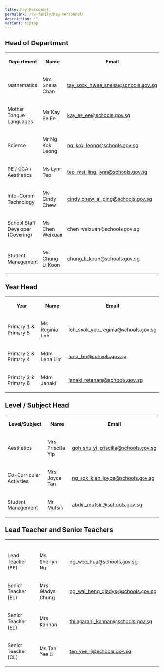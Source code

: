 ```yaml
---
title: Key Personnel
permalink: /rv-family/Key-Personnel/
description: ""
variant: tiptap
---
```

<h2>Head of Department</h2><table><tbody><tr><th rowspan="1" colspan="1"><p>Department</p></th><th rowspan="1" colspan="1"><p>Name</p></th><th rowspan="1" colspan="1"><p>Email</p></th></tr><tr><td rowspan="1" colspan="1"><p>Mathematics</p></td><td rowspan="1" colspan="1"><p>Mrs Sheila Chan</p></td><td rowspan="1" colspan="1"><p><a href="mailto:tay_sock_hwee_sheila@schools.gov.sg" rel="noopener noreferrer nofollow" target="_blank">tay_sock_hwee_sheila@schools.gov.sg</a></p></td></tr><tr><td rowspan="1" colspan="1"><p>Mother Tongue Languages</p></td><td rowspan="1" colspan="1"><p>Ms Kay Ee Ee</p></td><td rowspan="1" colspan="1"><p><a href="mailto:kay_ee_ee@schools.gov.sg" rel="noopener noreferrer nofollow" target="_blank">kay_ee_ee@schools.gov.sg</a></p></td></tr><tr><td rowspan="1" colspan="1"><p>Science</p></td><td rowspan="1" colspan="1"><p>Mr Ng Kok Leong</p></td><td rowspan="1" colspan="1"><p><a href="mailto:ng_kok_leong@schools.gov.sg" rel="noopener noreferrer nofollow" target="_blank">ng_kok_leong@schools.gov.sg</a></p></td></tr><tr><td rowspan="1" colspan="1"><p>PE / CCA / Aesthetics</p></td><td rowspan="1" colspan="1"><p>Ms Lynn Teo</p></td><td rowspan="1" colspan="1"><p><a href="mailto:teo_mei_ling_lynn@schools.gov.sg" rel="noopener noreferrer nofollow" target="_blank">teo_mei_ling_lynn@schools.gov.sg</a></p></td></tr><tr><td rowspan="1" colspan="1"><p>Info-Comm Technology</p></td><td rowspan="1" colspan="1"><p>Ms Cindy Chew</p></td><td rowspan="1" colspan="1"><p><a href="mailto:cindy_chew_ai_ping@schools.gov.sg" rel="noopener noreferrer nofollow" target="_blank">cindy_chew_ai_ping@schools.gov.sg</a></p></td></tr><tr><td rowspan="1" colspan="1"><p>School Staff Developer (Covering)</p></td><td rowspan="1" colspan="1"><p>Ms Chen Weixuan</p></td><td rowspan="1" colspan="1"><p><a href="mailto:chen_weixuan@schools.gov.sg" rel="noopener noreferrer nofollow" target="_blank">chen_weixuan@schools.gov.sg</a></p></td></tr><tr><td rowspan="1" colspan="1"><p>Student Management</p></td><td rowspan="1" colspan="1"><p>Ms Chung Li Koon</p></td><td rowspan="1" colspan="1"><p><a href="mailto:chung_li_koon@schools.gov.sg" rel="noopener noreferrer nofollow" target="_blank">chung_li_koon@schools.gov.sg</a></p></td></tr></tbody></table><h2>Year Head</h2><table><tbody><tr><th rowspan="1" colspan="1"><p>Year</p></th><th rowspan="1" colspan="1"><p>Name</p></th><th rowspan="1" colspan="1"><p>Email</p></th></tr><tr><td rowspan="1" colspan="1"><p>Primary 1 &amp; Primary 5</p></td><td rowspan="1" colspan="1"><p>Ms Reginia Loh</p></td><td rowspan="1" colspan="1"><p><a href="mailto:loh_sook_yee_reginia@schools.gov.sg" rel="noopener noreferrer nofollow" target="_blank">loh_sook_yee_reginia@schools.gov.sg</a></p></td></tr><tr><td rowspan="1" colspan="1"><p>Primary 2 &amp; Primary 4</p></td><td rowspan="1" colspan="1"><p>Mdm Lena Lim</p></td><td rowspan="1" colspan="1"><p><a href="mailto:lena_lim@schools.gov.sg" rel="noopener noreferrer nofollow" target="_blank">lena_lim@schools.gov.sg</a></p></td></tr><tr><td rowspan="1" colspan="1"><p>Primary 3 &amp; Primary 6</p></td><td rowspan="1" colspan="1"><p>Mdm Janaki</p></td><td rowspan="1" colspan="1"><p><a href="mailto:janaki_retanam@schools.gov.sg" rel="noopener noreferrer nofollow" target="_blank">janaki_retanam@schools.gov.sg</a></p></td></tr></tbody></table><h2>Level / Subject Head</h2><table><tbody><tr><th rowspan="1" colspan="1"><p>Level/Subject</p></th><th rowspan="1" colspan="1"><p>Name</p></th><th rowspan="1" colspan="1"><p>Email</p></th></tr><tr><td rowspan="1" colspan="1"><p>Aesthetics</p></td><td rowspan="1" colspan="1"><p>Mrs Priscilla Yip</p></td><td rowspan="1" colspan="1"><p><a href="mailto:goh_shu_yi_priscilla@schools.gov.sg" rel="noopener noreferrer nofollow" target="_blank">goh_shu_yi_priscilla@schools.gov.sg</a></p></td></tr><tr><td rowspan="1" colspan="1"><p>Co-Curricular Activities</p></td><td rowspan="1" colspan="1"><p>Mrs Joyce Tan</p></td><td rowspan="1" colspan="1"><p><a href="mailto:ng_sok_kian_joyce@schools.gov.sg" rel="noopener noreferrer nofollow" target="_blank">ng_sok_kian_joyce@schools.gov.sg</a></p></td></tr><tr><td rowspan="1" colspan="1"><p>Student Management</p></td><td rowspan="1" colspan="1"><p>Mr Mufsin</p></td><td rowspan="1" colspan="1"><p><a href="mailto:abdul_mufsin@schools.gov.sg" rel="noopener noreferrer nofollow" target="_blank">abdul_mufsin@schools.gov.sg</a></p></td></tr></tbody></table><h2>Lead Teacher and Senior Teachers</h2><table><tbody><tr><th rowspan="1" colspan="1"><p></p></th><th rowspan="1" colspan="1"><p></p></th><th rowspan="1" colspan="1"><p></p></th></tr><tr><td rowspan="1" colspan="1"><p>Lead Teacher (PE)</p></td><td rowspan="1" colspan="1"><p>Ms Sherlyn Ng</p></td><td rowspan="1" colspan="1"><p><a href="mailto:ng_wee_hua@schools.gov.sg" rel="noopener noreferrer nofollow" target="_blank">ng_wee_hua@schools.gov.sg</a></p></td></tr><tr><td rowspan="1" colspan="1"><p>Senior Teacher (EL)</p></td><td rowspan="1" colspan="1"><p>Mrs Gladys Chung</p></td><td rowspan="1" colspan="1"><p><a href="mailto:ng_wai_heng_gladys@schools.gov.sg" rel="noopener noreferrer nofollow" target="_blank">ng_wai_heng_gladys@schools.gov.sg</a></p></td></tr><tr><td rowspan="1" colspan="1"><p>Senior Teacher (EL)</p></td><td rowspan="1" colspan="1"><p>Mrs Kannan</p></td><td rowspan="1" colspan="1"><p><a href="mailto:thilagarani_kannan@schools.gov.sg" rel="noopener noreferrer nofollow" target="_blank">thilagarani_kannan@schools.gov.sg</a></p></td></tr><tr><td rowspan="1" colspan="1"><p>Senior Teacher (CL)</p></td><td rowspan="1" colspan="1"><p>Ms Tan Yee Li</p></td><td rowspan="1" colspan="1"><p><a href="mailto:tan_yee_li@schools.gov.sg" rel="noopener noreferrer nofollow" target="_blank">tan_yee_li@schools.gov.sg</a></p></td></tr></tbody></table><p></p>